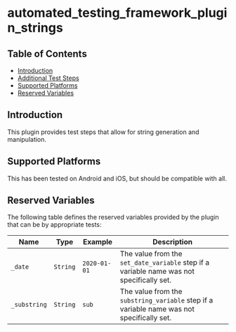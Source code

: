 # automated_testing_framework_plugin_strings

## Table of Contents

* [Introduction](#introduction)
* [Additional Test Steps](https://github.com/peiffer-innovations/automated_testing_framework_plugin_strings/blob/main/documentation/STEPS.md)
* [Supported Platforms](#supported-platforms)
* [Reserved Variables](#reserved-variables)


## Introduction

This plugin provides test steps that allow for string generation and manipulation.


## Supported Platforms

This has been tested on Android and iOS, but should be compatible with all.


## Reserved Variables

The following table defines the reserved variables provided by the plugin that can be by appropriate tests:

Name         | Type      | Example      | Description
-------------|-----------|--------------|-------------
`_date`      | `String`  | `2020-01-01` | The value from the `set_date_variable` step if a variable name was not specifically set.
`_substring` | `String`  | `sub`        | The value from the `substring_variable` step if a variable name was not specifically set.

